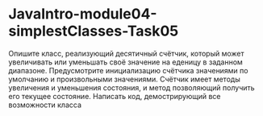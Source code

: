 # JavaIntro-module04-simplestClasses-Task05
Опишите класс, реализующий десятичный счётчик, который может увеличивать или уменьшать своё значение на еденицу в заданном диапазоне.   Предусмотрите инициализацию счётчика значениями по умолчанию и произвольными значениями. Счётчик имеет методы увеличения и уменьшения состояния,   и метод позволяющий получить его текущее состояние. Написать код, демострирующий все возможности класса
